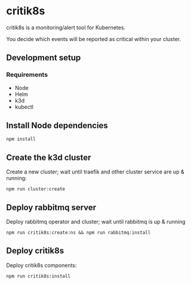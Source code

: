 # critik8s

critik8s is a monitoring/alert tool for Kubernetes.

You decide which events will be reported as critical within your cluster.

## Development setup

### Requirements

- Node
- Helm
- k3d
- kubectl

## Install Node dependencies

```shell
npm install
```

## Create the k3d cluster

Create a new cluster; wait until traefik and other cluster service are up & running:

```shell
npm run cluster:create
```

## Deploy rabbitmq server

Deploy rabbitmq operator and cluster; wait until rabbitmq is up & running

```shell
npm run critik8s:create:ns && npm run rabbitmq:install
```

## Deploy critik8s

Deploy critik8s components:

```shell
npm run critik8s:install
```
